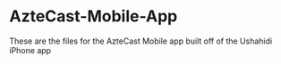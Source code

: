AzteCast-Mobile-App
===================

These are the files for the AzteCast Mobile app built off of the Ushahidi iPhone app